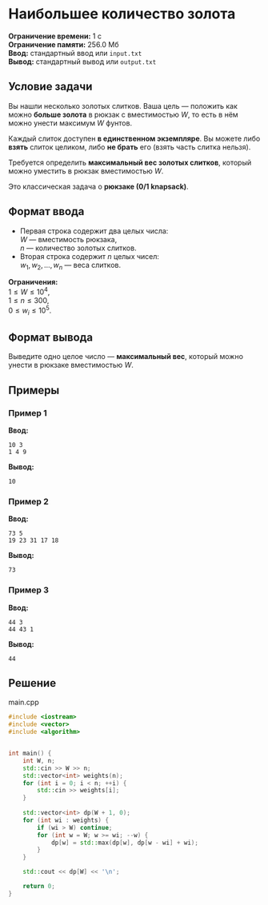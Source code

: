 # Наибольшее количество золота

**Ограничение времени:** 1 с  
**Ограничение памяти:** 256.0 Мб  
**Ввод:** стандартный ввод или `input.txt`  
**Вывод:** стандартный вывод или `output.txt`

## Условие задачи

Вы нашли несколько золотых слитков. Ваша цель — положить как можно **больше золота** в рюкзак с вместимостью $W$, то есть в нём можно унести максимум $W$ фунтов.

Каждый слиток доступен **в единственном экземпляре**. Вы можете либо **взять** слиток целиком, либо **не брать** его (взять часть слитка нельзя).

Требуется определить **максимальный вес золотых слитков**, который можно уместить в рюкзак вместимостью $W$.

Это классическая задача о **рюкзаке (0/1 knapsack)**.

## Формат ввода

- Первая строка содержит два целых числа:  
  $W$ — вместимость рюкзака,  
  $n$ — количество золотых слитков.
- Вторая строка содержит $n$ целых чисел:  
  $w_1, w_2, \dots, w_n$ — веса слитков.

**Ограничения:**  
$1 \leq W \leq 10^4$,  
$1 \leq n \leq 300$,  
$0 \leq w_i \leq 10^5$.

## Формат вывода

Выведите одно целое число — **максимальный вес**, который можно унести в рюкзаке вместимостью $W$.

## Примеры

### Пример 1

**Ввод:**
```
10 3
1 4 9
```

**Вывод:**
```
10
```

### Пример 2

**Ввод:**
```
73 5
19 23 31 17 18
```

**Вывод:**
```
73
```

### Пример 3

**Ввод:**
```
44 3
44 43 1
```

**Вывод:**
```
44
```
## Решение

main.cpp
```cpp
#include <iostream>
#include <vector>
#include <algorithm>


int main() {
    int W, n;
    std::cin >> W >> n;
    std::vector<int> weights(n);
    for (int i = 0; i < n; ++i) {
        std::cin >> weights[i];
    }
    
    std::vector<int> dp(W + 1, 0);
    for (int wi : weights) {
        if (wi > W) continue;
        for (int w = W; w >= wi; --w) {
            dp[w] = std::max(dp[w], dp[w - wi] + wi);
        }
    }

    std::cout << dp[W] << '\n';

    return 0;
}
```
